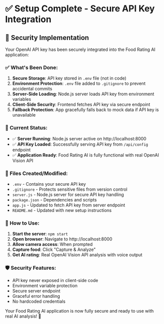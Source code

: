 # ✅ Setup Complete - Secure API Key Integration

## 🔐 Security Implementation

Your OpenAI API key has been securely integrated into the Food Rating AI application:

### ✅ **What's Been Done:**

1. **Secure Storage**: API key stored in `.env` file (not in code)
2. **Environment Protection**: `.env` file added to `.gitignore` to prevent accidental commits
3. **Server-Side Loading**: Node.js server loads API key from environment variables
4. **Client-Side Security**: Frontend fetches API key via secure endpoint
5. **Fallback Protection**: App gracefully falls back to mock data if API key is unavailable

### 🚀 **Current Status:**

- ✅ **Server Running**: Node.js server active on http://localhost:8000
- ✅ **API Key Loaded**: Successfully serving API key from `/api/config` endpoint
- ✅ **Application Ready**: Food Rating AI is fully functional with real OpenAI Vision API

### 📁 **Files Created/Modified:**

- `.env` - Contains your secure API key
- `.gitignore` - Protects sensitive files from version control
- `server.js` - Node.js server for secure API key handling
- `package.json` - Dependencies and scripts
- `app.js` - Updated to fetch API key from server endpoint
- `README.md` - Updated with new setup instructions

### 🔧 **How to Use:**

1. **Start the server**: `npm start`
2. **Open browser**: Navigate to http://localhost:8000
3. **Allow camera access**: When prompted
4. **Capture food**: Click "Capture & Analyze"
5. **Get AI rating**: Real OpenAI Vision API analysis with voice output

### 🛡️ **Security Features:**

- API key never exposed in client-side code
- Environment variable protection
- Secure server endpoint
- Graceful error handling
- No hardcoded credentials

Your Food Rating AI application is now fully secure and ready to use with real AI analysis! 🎉

